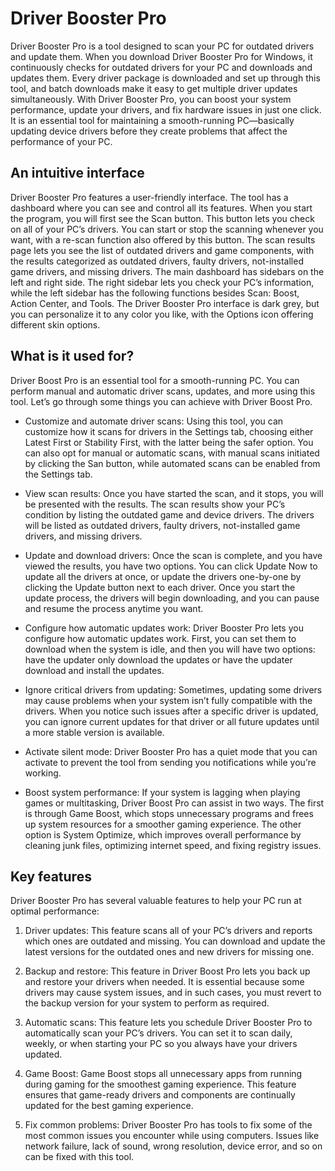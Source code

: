 # Driver Booster Pro
Driver Booster Pro is a tool designed to scan your PC for outdated drivers and update them. When you download Driver Booster Pro for Windows, it continuously checks for outdated drivers for your PC and downloads and updates them. Every driver package is downloaded and set up through this tool, and batch downloads make it easy to get multiple driver updates simultaneously. With Driver Booster Pro, you can boost your system performance, update your drivers, and fix hardware issues in just one click. It is an essential tool for maintaining a smooth-running PC—basically updating device drivers before they create problems that affect the performance of your PC.

## An intuitive interface
Driver Booster Pro features a user-friendly interface. The tool has a dashboard where you can see and control all its features. When you start the program, you will first see the Scan button. This button lets you check on all of your PC’s drivers. You can start or stop the scanning whenever you want, with a re-scan function also offered by this button. The scan results page lets you see the list of outdated drivers and game components, with the results categorized as outdated drivers, faulty drivers, not-installed game drivers, and missing drivers. The main dashboard has sidebars on the left and right side. The right sidebar lets you check your PC’s information, while the left sidebar has the following functions besides Scan: Boost, Action Center, and Tools. The Driver Booster Pro interface is dark grey, but you can personalize it to any color you like, with the Options icon offering different skin options.

## What is it used for?
Driver Boost Pro is an essential tool for a smooth-running PC. You can perform manual and automatic driver scans, updates, and more using this tool. Let’s go through some things you can achieve with Driver Boost Pro.

- Customize and automate driver scans: Using this tool, you can customize how it scans for drivers in the Settings tab, choosing either Latest First or Stability First, with the latter being the safer option. You can also opt for manual or automatic scans, with manual scans initiated by clicking the San button, while automated scans can be enabled from the Settings tab.

- View scan results: Once you have started the scan, and it stops, you will be presented with the results. The scan results show your PC’s condition by listing the outdated game and device drivers. The drivers will be listed as outdated drivers, faulty drivers, not-installed game drivers, and missing drivers.

- Update and download drivers: Once the scan is complete, and you have viewed the results, you have two options. You can click Update Now to update all the drivers at once, or update the drivers one-by-one by clicking the Update button next to each driver. Once you start the update process, the drivers will begin downloading, and you can pause and resume the process anytime you want.

- Configure how automatic updates work: Driver Booster Pro lets you configure how automatic updates work. First, you can set them to download when the system is idle, and then you will have two options: have the updater only download the updates or have the updater download and install the updates.

- Ignore critical drivers from updating: Sometimes, updating some drivers may cause problems when your system isn’t fully compatible with the drivers. When you notice such issues after a specific driver is updated, you can ignore current updates for that driver or all future updates until a more stable version is available.

- Activate silent mode: Driver Booster Pro has a quiet mode that you can activate to prevent the tool from sending you notifications while you’re working.

- Boost system performance: If your system is lagging when playing games or multitasking, Driver Boost Pro can assist in two ways. The first is through Game Boost, which stops unnecessary programs and frees up system resources for a smoother gaming experience. The other option is System Optimize, which improves overall performance by cleaning junk files, optimizing internet speed, and fixing registry issues.

## Key features
Driver Booster Pro has several valuable features to help your PC run at optimal performance:

1. Driver updates: This feature scans all of your PC’s drivers and reports which ones are outdated and missing. You can download and update the latest versions for the outdated ones and new drivers for missing one.

2. Backup and restore: This feature in Driver Boost Pro lets you back up and restore your drivers when needed. It is essential because some drivers may cause system issues, and in such cases, you must revert to the backup version for your system to perform as required.

3. Automatic scans: This feature lets you schedule Driver Booster Pro to automatically scan your PC’s drivers. You can set it to scan daily, weekly, or when starting your PC so you always have your drivers updated.

4. Game Boost: Game Boost stops all unnecessary apps from running during gaming for the smoothest gaming experience. This feature ensures that game-ready drivers and components are continually updated for the best gaming experience.

5. Fix common problems: Driver Booster Pro has tools to fix some of the most common issues you encounter while using computers. Issues like network failure, lack of sound, wrong resolution, device error, and so on can be fixed with this tool.
